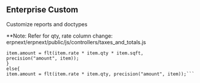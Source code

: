 ## Enterprise Custom

Customize reports and doctypes

**Note:
Refer for qty, rate column change:
erpnext/erpnext/public/js/controllers/taxes_and_totals.js
```if(item.sqft){
item.amount = flt(item.rate * item.qty * item.sqft, precision("amount", item));
}
else{
item.amount = flt(item.rate * item.qty, precision("amount", item));```


